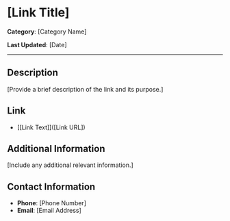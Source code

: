 # [Link Title]

**Category**: [Category Name]

**Last Updated**: [Date]

---

## Description

[Provide a brief description of the link and its purpose.]

## Link

- [[Link Text]]([Link URL])

## Additional Information

[Include any additional relevant information.]

## Contact Information

- **Phone**: [Phone Number]
- **Email**: [Email Address]
